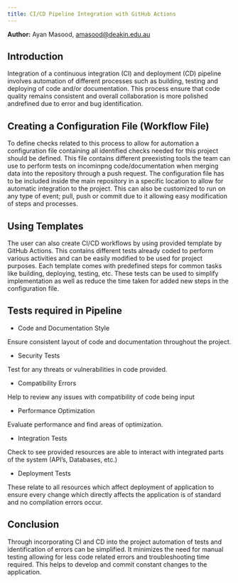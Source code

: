 ```yaml
---
title: CI/CD Pipeline Integration with GitHub Actions
---
```


**Author:** Ayan Masood, [amasood@deakin.edu.au](mailto:amasood@deakin.edu.au)

## Introduction

Integration of a continuous integration (CI) and
deployment (CD) pipeline involves automation of
different processes such as building, testing and
deploying of code and/or documentation. This
process ensure that code quality remains consistent
and overall collaboration is more polished
andrefined due to error and bug identification.

## Creating a Configuration File (Workflow File)

To define checks related to this process to allow for automation a configuration file containing all
identified checks needed for this project should be defined. This file contains different
preexisting tools the team can use to perform tests on incominpng code/documentation when merging
data into the repository through a push request. The configuration file has to be included inside
the main repository in a specific location to allow for automatic integration to the project. This
can also be customized to run on any type of event; pull, push or commit due to it allowing easy
modification of steps and processes.

## Using Templates

The user can also create CI/CD workflows by using provided template by GitHub Actions. This contains
different tests already coded to perform various activities and can be easily modified to be used
for project purposes. Each template comes with predefined steps for common tasks like building,
deploying, testing, etc. These tests can be used to simplify implementation as well as reduce the
time taken for added new steps in the configuration file.

## Tests required in Pipeline

- Code and Documentation Style

Ensure consistent layout of code and documentation throughout the project.

- Security Tests

Test for any threats or vulnerabilities in code provided.

- Compatibility Errors

Help to review any issues with compatibility of code being input

- Performance Optimization

Evaluate performance and find areas of optimization.

- Integration Tests

Check to see provided resources are able to interact with integrated parts of the system (API’s,
Databases, etc.)

- Deployment Tests

These relate to all resources which affect deployment of application to ensure every change which
directly affects the application is of standard and no compilation errors occur.

## Conclusion

Through incorporating CI and CD into the project automation of tests and identification of errors
can be simplified. It minimizes the need for manual testing allowing for less code related errors
and troubleshooting time required. This helps to develop and commit constant changes to the
application.
